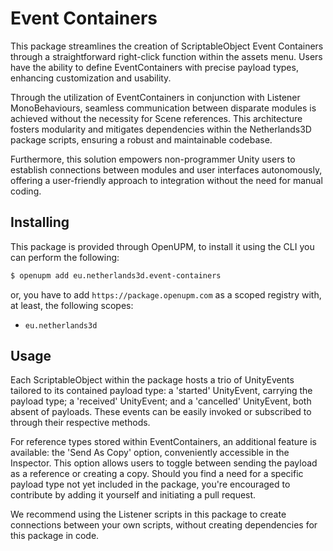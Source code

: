 # Event Containers

This package streamlines the creation of ScriptableObject Event Containers through a straightforward right-click function within the assets menu. Users have the ability to define EventContainers with precise payload types, enhancing customization and usability.

Through the utilization of EventContainers in conjunction with Listener MonoBehaviours, seamless communication between disparate modules is achieved without the necessity for Scene references. This architecture fosters modularity and mitigates dependencies within the Netherlands3D package scripts, ensuring a robust and maintainable codebase.

Furthermore, this solution empowers non-programmer Unity users to establish connections between modules and user interfaces autonomously, offering a user-friendly approach to integration without the need for manual coding.

## Installing

This package is provided through OpenUPM, to install it using the CLI you can perform the following:

```bash
$ openupm add eu.netherlands3d.event-containers
```

or, you have to add `https://package.openupm.com` as a scoped registry with, at least, the following scopes:

- `eu.netherlands3d`

## Usage

Each ScriptableObject within the package hosts a trio of UnityEvents tailored to its contained payload type: a 'started' UnityEvent, carrying the payload type; a 'received' UnityEvent; and a 'cancelled' UnityEvent, both absent of payloads. These events can be easily invoked or subscribed to through their respective methods.

For reference types stored within EventContainers, an additional feature is available: the 'Send As Copy' option, conveniently accessible in the Inspector. This option allows users to toggle between sending the payload as a reference or creating a copy. Should you find a need for a specific payload type not yet included in the package, you're encouraged to contribute by adding it yourself and initiating a pull request.

We recommend using the Listener scripts in this package to create connections between your own scripts, without creating dependencies for this package in code.